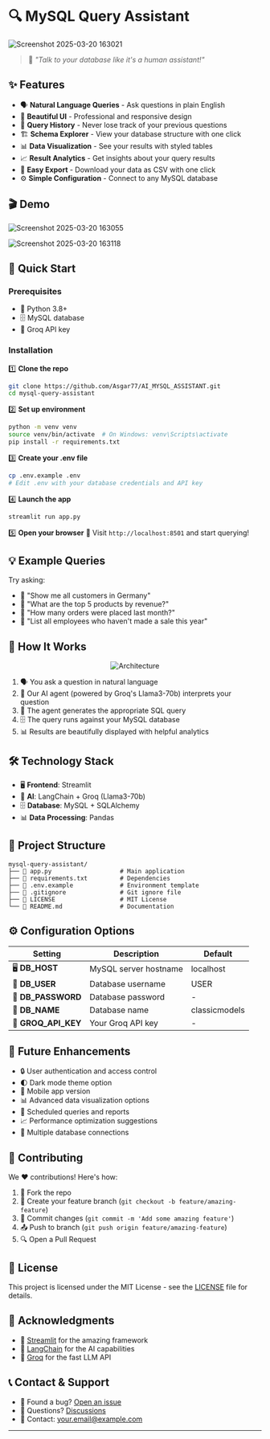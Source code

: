 # 🔍 MySQL Query Assistant

![Screenshot 2025-03-20 163021](https://github.com/user-attachments/assets/3a82724e-35b2-4983-981f-193c559b9c5e)


> 💬 *"Talk to your database like it's a human assistant!"*

## ✨ Features

- 🗣️ **Natural Language Queries** - Ask questions in plain English
- 🎨 **Beautiful UI** - Professional and responsive design
- 📜 **Query History** - Never lose track of your previous questions
- 🏗️ **Schema Explorer** - View your database structure with one click
- 📊 **Data Visualization** - See your results with styled tables
- 📈 **Result Analytics** - Get insights about your query results
- 💾 **Easy Export** - Download your data as CSV with one click
- ⚙️ **Simple Configuration** - Connect to any MySQL database

## 🎬 Demo

![Screenshot 2025-03-20 163055](https://github.com/user-attachments/assets/ec999695-69f4-4441-9615-560b88ec91f4)

![Screenshot 2025-03-20 163118](https://github.com/user-attachments/assets/725b49bf-0043-44f8-95c5-37f55dcf597a)


## 🚀 Quick Start

### Prerequisites

- 🐍 Python 3.8+
- 🗄️ MySQL database
- 🔑 Groq API key

### Installation

1️⃣ **Clone the repo**
```bash
git clone https://github.com/Asgar77/AI_MYSQL_ASSISTANT.git
cd mysql-query-assistant
```

2️⃣ **Set up environment**
```bash
python -m venv venv
source venv/bin/activate  # On Windows: venv\Scripts\activate
pip install -r requirements.txt
```

3️⃣ **Create your .env file**
```bash
cp .env.example .env
# Edit .env with your database credentials and API key
```

4️⃣ **Launch the app**
```bash
streamlit run app.py
```

5️⃣ **Open your browser**
📱 Visit `http://localhost:8501` and start querying!

## 💡 Example Queries

Try asking:

- 🔸 "Show me all customers in Germany"
- 🔸 "What are the top 5 products by revenue?"
- 🔸 "How many orders were placed last month?"
- 🔸 "List all employees who haven't made a sale this year"

## 🧠 How It Works

<p align="center">
  <img src="https://via.placeholder.com/600x300.png?text=Architecture+Diagram" alt="Architecture">
</p>

1. 🗣️ You ask a question in natural language
2. 🤖 Our AI agent (powered by Groq's Llama3-70b) interprets your question
3. 🔄 The agent generates the appropriate SQL query
4. 🗄️ The query runs against your MySQL database
5. 📊 Results are beautifully displayed with helpful analytics

## 🛠️ Technology Stack

- 🖥️ **Frontend**: Streamlit
- 🧠 **AI**: LangChain + Groq (Llama3-70b)
- 🗄️ **Database**: MySQL + SQLAlchemy
- 📊 **Data Processing**: Pandas

## 📁 Project Structure

```
mysql-query-assistant/
├── 📄 app.py                   # Main application
├── 📄 requirements.txt         # Dependencies
├── 📄 .env.example             # Environment template
├── 📄 .gitignore               # Git ignore file
├── 📄 LICENSE                  # MIT License
└── 📄 README.md                # Documentation
```

## ⚙️ Configuration Options

| Setting | Description | Default |
|---------|-------------|---------|
| 🖥️ **DB_HOST** | MySQL server hostname | localhost |
| 👤 **DB_USER** | Database username | USER |
| 🔑 **DB_PASSWORD** | Database password | - |
| 📁 **DB_NAME** | Database name | classicmodels |
| 🔐 **GROQ_API_KEY** | Your Groq API key | - |

## 🔮 Future Enhancements

- 🔒 User authentication and access control
- 🌓 Dark mode theme option
- 📱 Mobile app version
- 📊 Advanced data visualization options
- 🔄 Scheduled queries and reports
- 📈 Performance optimization suggestions
- 📁 Multiple database connections

## 👥 Contributing

We ❤️ contributions! Here's how:

1. 🍴 Fork the repo
2. 🔄 Create your feature branch (`git checkout -b feature/amazing-feature`)
3. 💾 Commit changes (`git commit -m 'Add some amazing feature'`)
4. 📤 Push to branch (`git push origin feature/amazing-feature`)
5. 🔍 Open a Pull Request

## 📄 License

This project is licensed under the MIT License - see the [LICENSE](LICENSE) file for details.

## 🙏 Acknowledgments

- 🎨 [Streamlit](https://streamlit.io/) for the amazing framework
- 🧠 [LangChain](https://langchain.com/) for the AI capabilities
- 🤖 [Groq](https://groq.com/) for the fast LLM API

## 📞 Contact & Support

- 🐞 Found a bug? [Open an issue](https://github.com/yourusername/mysql-query-assistant/issues)
- 💬 Questions? [Discussions](https://github.com/yourusername/mysql-query-assistant/discussions)
- 📧 Contact: your.email@example.com

---



